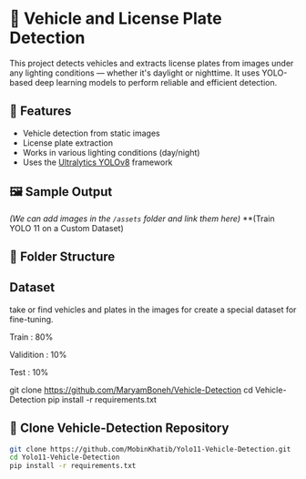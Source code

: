 # 🚗 Vehicle and License Plate Detection

This project detects vehicles and extracts license plates from images under any lighting conditions — whether it's daylight or nighttime. It uses YOLO-based deep learning models to perform reliable and efficient detection.

## 📌 Features
- Vehicle detection from static images
- License plate extraction
- Works in various lighting conditions (day/night)
- Uses the [Ultralytics YOLOv8](https://github.com/ultralytics/ultralytics) framework

## 🖼️ Sample Output
*(We can add images in the `/assets` folder and link them here)*
**(Train YOLO 11 on a Custom Dataset)
## 📂 Folder Structure

## Dataset
take or find vehicles and plates in the images for create a special dataset for fine-tuning.

Train : 80%

Validition : 10%

Test : 10%

git clone https://github.com/MaryamBoneh/Vehicle-Detection
cd Vehicle-Detection
pip install -r requirements.txt

 ## 🚀 Clone Vehicle-Detection Repository 
```bash
git clone https://github.com/MobinKhatib/Yolo11-Vehicle-Detection.git
cd Yolo11-Vehicle-Detection
pip install -r requirements.txt

